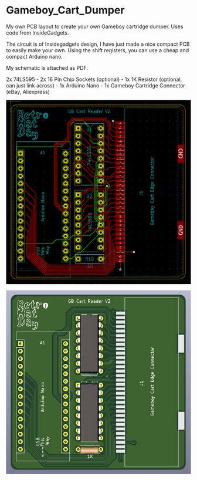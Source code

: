 # Gameboy_Cart_Dumper
My own PCB layout to create your own Gameboy cartridge dumper. Uses code from InsideGadgets.

The circuit is of Insidegadgets design, I have just made a nice compact PCB to easily make your own. Using the shift registers, you can use a cheap and compact Arduino nano.

My schematic is attached as PDF.

2x 74LS595 -
2x 16 Pin Chip Sockets (optional) -
1x 1K Resistor (optional, can just link across) -
1x Arduino Nano -
1x Gameboy Cartridge Connector (eBay, Aliexpress)

![Layout](https://github.com/sillyhatday/Gameboy_Cart_Dumper/blob/main/GB_DUMP_LAYOUT.png)

![3D](https://github.com/sillyhatday/Gameboy_Cart_Dumper/blob/main/GB_DUMP_3D.png)
